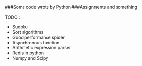 ###Some code wrote by Python
###Assignments and something



TODO：

- Sudoku
- Sort algorithms
- Good performance spider
- Asynchronous function
- Arithmetic expression parser
- Redis in python
- Numpy and Scipy

